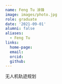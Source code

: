 ```yaml
---
name: Feng Tu 涂锋
image: images/photo.jpg
role: graduate
date: '2021-09-01'
alumni: false
aliases:
  - Feng Tu
links:
  home-page: 
  email: 
  orcid: 
  github: 
---
```


无人机轨迹规划